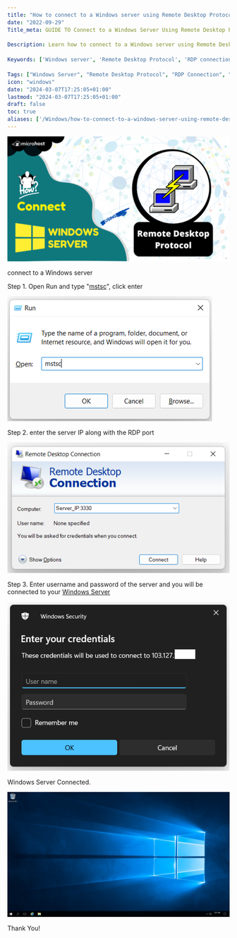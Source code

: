 ```yaml
---
title: "How to connect to a Windows server using Remote Desktop Protocol (RDP)"
date: "2022-09-29"
Title_meta: GUIDE TO Connect to a Windows Server Using Remote Desktop Protocol (RDP)

Description: Learn how to connect to a Windows server using Remote Desktop Protocol (RDP) with this guide. Follow step-by-step instructions to initiate an RDP session, enter server credentials, configure connection settings, and securely access your Windows server remotely for management and administration tasks.

Keywords: ['Windows server', 'Remote Desktop Protocol', 'RDP connection', 'server administration', 'remote access']

Tags: ["Windows Server", "Remote Desktop Protocol", "RDP Connection", "Server Administration", "Remote Access"]
icon: "windows"
date: "2024-03-07T17:25:05+01:00"
lastmod: "2024-03-07T17:25:05+01:00" 
draft: false
toc: true
aliases: ['/Windows/how-to-connect-to-a-windows-server-using-remote-desktop-protocol-rdp/']
---
```


![connect to a Windows server](images/How-to-connect-to-a-Windows-server-using-Remote-Desktop-Protocol-RDP-1024x576.png)

connect to a Windows server

Step 1. Open Run and type "[mstsc](https://learn.microsoft.com/en-us/windows-server/administration/windows-commands/mstsc)", click enter

![connect to a Windows server](images/Screenshot_1-25.png)

Step 2. enter the server IP along with the RDP port

![](images/Screenshot_2-30.png)

Step 3. Enter username and password of the server and you will be connected to your [Windows Server](https://utho.com/docs/tutorial/how-to-configure-ftp-server-on-windows-server-2019/)

![connect to a Windows server](images/Screenshot_3-24.png)

Windows Server Connected.

![connect to a Windows server](images/Screenshot-1-1-1024x576.png)

Thank You!
